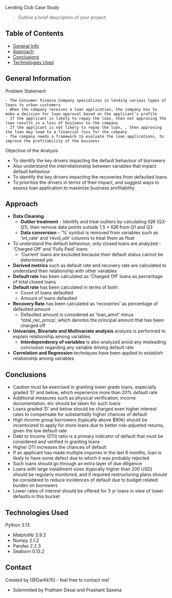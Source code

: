 Lending Club Case Study
> Outline a brief description of your project.


## Table of Contents
* [General Info](#general-information)
* [Approach](#Approach)
* [Conclusions](#conclusions)
* [Technologies Used](#technologies-used)

<!-- You can include any other section that is pertinent to your problem -->

## General Information
 Problem Statement
   
    - The Consumer Finance Company specializes in lending various types of loans to urban customers
    - When the company receives a loan application, the company has to make a decision for loan approval based on the applicant’s profile
    - If the applicant is likely to repay the loan, then not approving the loan results in a loss of business to the company
    - If the applicant is not likely to repay the loan, , then approving the loan may lead to a financial loss for the company
    - The company needs a framework to evaluate the loan applications, to improve the profitability of the business

Objective of the Analysis
  - To identify the key drivers impacting the default behaviour of borrowers
  - Also understand the interrelationship between variables that impact default behaviour
  - To identify the key drivers impacting the recoveries from defaulted loans
  - To prioritize the drivers in terms of their impact, and suggest ways to assess loan application to maximize business profitability

## Approach
- **Data Cleaning**
    - **Outlier treatment** - Identify and treat outliers by calculating IQR (Q3-Q1), then remove data points outside 1.5 * IQR from Q1 and Q3
    - **Data conversion** – ‘%’ symbol is removed from variables such as ‘int_rate’ and ‘revol_util’ columns to treat them as float
- To understand the default behaviour, only closed loans are analyzed - 'Charged Off’ and 'Fully Paid’ loans
    - ‘Current’ loans are excluded because their default status cannot be determined yet.
- **Derived metrics** such as default rate and recovery rate are calculated to understand their relationship with other variables
- **Default rate** has been calculated as ‘Charged Off’ loans as percentage of total closed loans
- **Default rate** has been calculated in terms of both:
    - Count of loans defaulted
    - Amount of loans defaulted
- **Recovery Rate** has been calculated as ‘recoveries’ as percentage of defaulted amount
    - Defaulted amount is considered as ‘loan_amnt’ minus ‘total_rec_prncp’, which denotes the principal amount that has been charged off
- **Univariate, Bivariate and Multivariate analysis** analysis is performed to explain relationship among variables
    - **Interdependency of variables** is also analyzed avoid any misleading conclusion regarding any variable driving default rate
- **Correlation and Regression** techniques have been applied to establish relationship among variables


 

<!-- You don't have to answer all the questions - just the ones relevant to your project. -->

## Conclusions

  - Caution must be exercised in granting lower grade loans, especially graded ‘D’ and below, which experience more than 20% default rate
  - Additional measures such as physical verification, income documentation, etc should be taken for such loans
  - Loans graded ‘D’ and below should be charged even higher interest rates to compensate for substantially higher chances of default
  - High income group borrowers (typically above $90k) should be incentivized to apply for more loans due to better risk-adjusted returns, given the low
    default rate
  - Debt to Income (DTI) ratio is a primary indicator of default that must be considered and verified in granting loans
  - Higher DTI increases the chances of default
  - If an applicant has made multiple inquiries in the last 6 months, loan is likely to have some defect due to which it was probably rejected
  - Such loans should go through an extra layer of due diligence
  - Loans with large installment sizes (typically higher than 200 USD) should be regularly monitored, and if required restructuring plans should be considered
    to reduce incidences of default due to budget related burden on borrowers
  - Lower rates of interest should be offered for 3 yr loans in view of lower defaults in this bucket


<!-- You don't have to answer all the questions - just the ones relevant to your project. -->


## Technologies Used
  Python 3.13 
  - Matplotlib 3.9.2
  - Numpy 2.1.2
  - Pandas 2.2.3
  - Seaborn 0.13.2
<!-- As the libraries versions keep on changing, it is recommended to mention the version of library used in this project -->

## Contact
Created by [@DarKk10] - feel free to contact me!
- Submmited by Pratham Desai and Prashant Saxena


<!-- Optional -->
<!-- ## License -->
<!-- This project is open source and available under the [... License](). -->

<!-- You don't have to include all sections - just the one's relevant to your project -->
